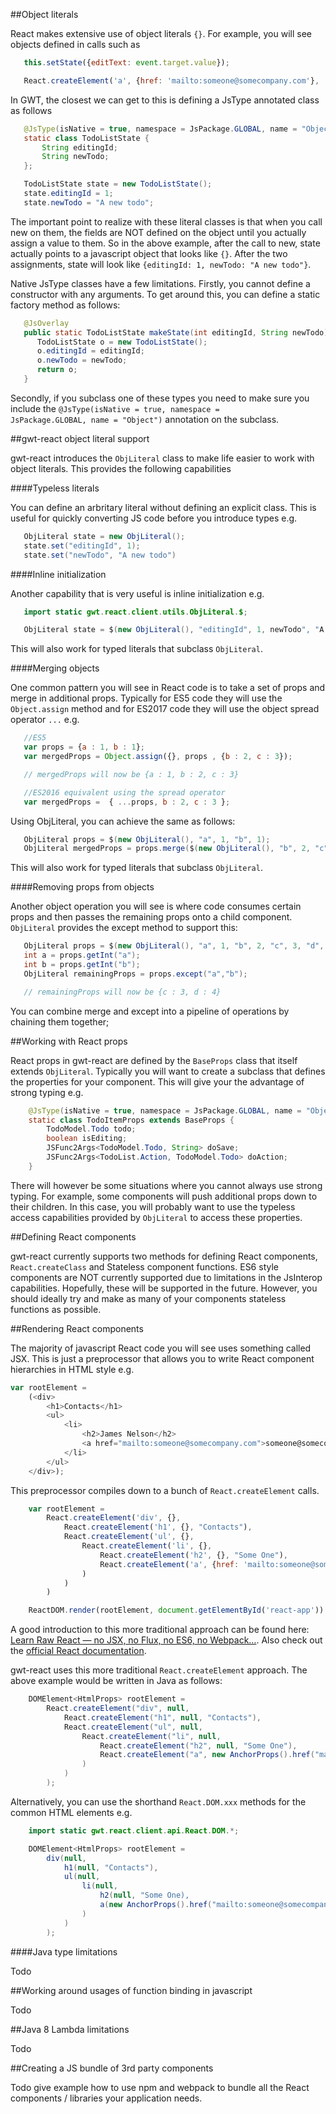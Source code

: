 ##Object literals

React makes extensive use of object literals <code>{}</code>. For example, you will see objects defined in calls such as

```javascript
   this.setState({editText: event.target.value});

   React.createElement('a', {href: 'mailto:someone@somecompany.com'}, 'someone@somecompany.com')
```

In GWT, the closest we can get to this is defining a JsType annotated class as follows

```java
   @JsType(isNative = true, namespace = JsPackage.GLOBAL, name = "Object")
   static class TodoListState {
       String editingId;
       String newTodo;
   };

   TodoListState state = new TodoListState();
   state.editingId = 1;
   state.newTodo = "A new todo";
```

The important point to realize with these literal classes is that when you call new on them, the fields are NOT defined on
the object until you actually assign a value to them. So in the above example, after the call to new, state actually
points to a javascript object that looks like <code>{}</code>. After the two assignments, state will look like
<code>{editingId: 1, newTodo: "A new todo"}</code>.

Native JsType classes have a few limitations. Firstly, you cannot define a constructor with any arguments.
To get around this, you can define a static factory method as follows:

```java
   @JsOverlay
   public static TodoListState makeState(int editingId, String newTodo) {
      TodoListState o = new TodoListState();
      o.editingId = editingId;
      o.newTodo = newTodo;
      return o;
   }
```
Secondly, if you subclass one of these types you need to make sure you include the
<code>@JsType(isNative = true, namespace = JsPackage.GLOBAL, name = "Object")</code> annotation on
the subclass.

##gwt-react object literal support

gwt-react introduces the <code>ObjLiteral</code> class to make life easier to work with object literals. This provides
the following capabilities

####Typeless literals

You can define an arbritary literal without defining an explicit class. This is useful for quickly converting JS code
before you introduce types e.g.

```java
   ObjLiteral state = new ObjLiteral();
   state.set("editingId", 1);
   state.set("newTodo", "A new todo")
```

####Inline initialization

Another capability that is very useful is inline initialization e.g.

```java
   import static gwt.react.client.utils.ObjLiteral.$;

   ObjLiteral state = $(new ObjLiteral(), "editingId", 1, newTodo", "A new todo");
```

This will also work for typed literals that subclass <code>ObjLiteral</code>.

####Merging objects

One common pattern you will see in React code is to take a set of props and merge in additional props.
Typically for ES5 code they will use the <code>Object.assign</code> method and for ES2017 code they will use the object
spread operator <code>...</code> e.g.

```javascript
   //ES5
   var props = {a : 1, b : 1};
   var mergedProps = Object.assign({}, props , {b : 2, c : 3});

   // mergedProps will now be {a : 1, b : 2, c : 3}

   //ES2016 equivalent using the spread operator
   var mergedProps =  { ...props, b : 2, c : 3 };
```

Using ObjLiteral, you can achieve the same as follows:

```java
   ObjLiteral props = $(new ObjLiteral(), "a", 1, "b", 1);
   ObjLiteral mergedProps = props.merge($(new ObjLiteral(), "b", 2, "c", 3));
```

This will also work for typed literals that subclass <code>ObjLiteral</code>.

####Removing props from objects

Another object operation you will see is where code consumes certain props and then passes the
remaining props onto a child component. <code>ObjLiteral</code> provides the except method to support this:

```java
   ObjLiteral props = $(new ObjLiteral(), "a", 1, "b", 2, "c", 3, "d", 4);
   int a = props.getInt("a");
   int b = props.getInt("b");
   ObjLiteral remainingProps = props.except("a","b");

   // remainingProps will now be {c : 3, d : 4}
```

You can combine merge and except into a pipeline of operations by chaining them together;

##Working with React props

React props in gwt-react are defined by the <code>BaseProps</code> class that itself extends <code>ObjLiteral</code>.
Typically you will want to create a subclass that defines the properties for your component.
This will give your the advantage of strong typing e.g.

```java
    @JsType(isNative = true, namespace = JsPackage.GLOBAL, name = "Object")
    static class TodoItemProps extends BaseProps {
        TodoModel.Todo todo;
        boolean isEditing;
        JSFunc2Args<TodoModel.Todo, String> doSave;
        JSFunc2Args<TodoList.Action, TodoModel.Todo> doAction;
    }
```

There will however be some situations where you cannot always use strong typing. For example,
some components will push additional props down to their children. In this case, you will probably
want to use the typeless access capabilities provided by <code>ObjLiteral</code> to access these properties.

##Defining React components

gwt-react currently supports two methods for defining React components, <code>React.createClass</code> and Stateless
component functions. ES6 style components are NOT currently supported due to limitations in the JsInterop
capabilities. Hopefully, these will be supported in the future. However, you should ideally try and make as
many of your components stateless functions as possible.

##Rendering React components

The majority of javascript React code you will see uses something called JSX. This is just a preprocessor that allows you
to write React component hierarchies in HTML style e.g.

```javascript
var rootElement =
    (<div>
        <h1>Contacts</h1>
        <ul>
            <li>
                <h2>James Nelson</h2>
                <a href="mailto:someone@somecompany.com">someone@somecompany.com</a>
            </li>
        </ul>
    </div>);
```

This preprocessor compiles down to a bunch of <code>React.createElement</code> calls.

```javascript
    var rootElement =
        React.createElement('div', {},
            React.createElement('h1', {}, "Contacts"),
            React.createElement('ul', {},
                React.createElement('li', {},
                    React.createElement('h2', {}, "Some One"),
                    React.createElement('a', {href: 'mailto:someone@somecompany.com'}, 'someone@somecompany.com')
                )
            )
        )

    ReactDOM.render(rootElement, document.getElementById('react-app'))
```

A good introduction to this more traditional approach can be found here:
[Learn Raw React — no JSX, no Flux, no ES6, no Webpack…](http://jamesknelson.com/learn-raw-react-no-jsx-flux-es6-webpack/).
Also check out the [official React documentation](https://facebook.github.io/react/docs/displaying-data.html).

gwt-react uses this more traditional <code>React.createElement</code>
approach. The above example would be written in Java as follows:

```java
    DOMElement<HtmlProps> rootElement =
        React.createElement("div", null,
            React.createElement("h1", null, "Contacts"),
            React.createElement("ul", null,
                React.createElement("li", null,
                    React.createElement("h2", null, "Some One"),
                    React.createElement("a", new AnchorProps().href("mailto:someone@somecompany.com"), "someone@somecompany.com")
                )
            )
        );
```

Alternatively, you can use the shorthand <code>React.DOM.xxx</code> methods for the common HTML elements e.g.

```java
    import static gwt.react.client.api.React.DOM.*;

    DOMElement<HtmlProps> rootElement =
        div(null,
            h1(null, "Contacts"),
            ul(null,
                li(null,
                    h2(null, "Some One),
                    a(new AnchorProps().href("mailto:someone@somecompany.com"), "someone@somecompany.com")
                )
            )
        );
```

####Java type limitations

Todo

##Working around usages of function binding in javascript

Todo

##Java 8 Lambda limitations

Todo

##Creating a JS bundle of 3rd party components

Todo give example how to use npm and webpack to bundle all the React components / libraries your application needs.
